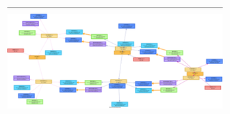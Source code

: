

---

![Graphical Representation of OSCAL Document Relationships](ProjectUUID_Relationships.graph.svg)